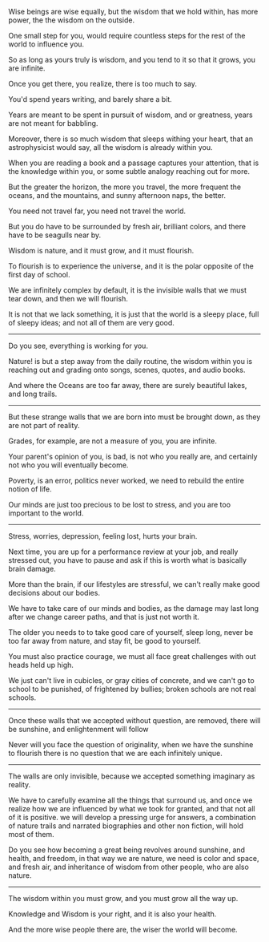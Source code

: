 Wise beings are wise equally, but the wisdom that we hold within,
has more power, the the wisdom on the outside.

One small step for you,
would require countless steps for the rest of the world to influence you.

So as long as yours truly is wisdom,
and you tend to it so that it grows, you are infinite.

Once you get there, you realize,
there is too much to say.

You'd spend years writing,
and barely share a bit.

Years are meant to be spent in pursuit of wisdom, and or greatness,
years are not meant for babbling.

Moreover, there is so much wisdom that sleeps withing your heart,
that an astrophysicist would say, all the wisdom is already within you.

When you are reading a book and a passage captures your attention,
that is the knowledge within you, or some subtle analogy reaching out for more.

But the greater the horizon, the more you travel,
the more frequent the oceans, and the mountains, and sunny afternoon naps, the better.

You need not travel far,
you need not travel the world.

But you do have to be surrounded by fresh air,
brilliant colors, and there have to be seagulls near by.

Wisdom is nature, and it must grow,
and it must flourish.

To flourish is to experience the universe,
and it is the polar opposite of the first day of school.

We are infinitely complex by default,
it is the invisible walls that we must tear down, and then we will flourish.

It is not that we lack something,
it is just that the world is a sleepy place, full of sleepy ideas; and not all of them are very good.

---

Do you see,
everything is working for you.

Nature! is but a step away from the daily routine,
the wisdom within you is reaching out and grading onto songs, scenes, quotes, and audio books.

And where the Oceans are too far away,
there are surely beautiful lakes, and long trails.

---

But these strange walls that we are born into must be brought down,
as they are not part of reality.

Grades, for example,
are not a measure of you, you are infinite.

Your parent's opinion of you, is bad,
is not who you really are, and certainly not who you will eventually become.

Poverty, is an error,
politics never worked, we need to rebuild the entire notion of life.

Our minds are just too precious to be lost to stress,
and you are too important to the world.

---

Stress, worries, depression, feeling lost,
hurts your brain.

Next time, you are up for a performance review at your job, and really stressed out,
you have to pause and ask if this is worth what is basically brain damage.

More than the brain, if our lifestyles are stressful,
we can't really make good decisions about our bodies.

We have to take care of our minds and bodies,
as the damage may last long after we change career paths, and that is just not worth it.

The older you needs to to take good care of yourself,
sleep long, never be too far away from nature, and stay fit, be good to yourself.

You must also practice courage,
we must all face great challenges with out heads held up high.

We just can't live in cubicles, or gray cities of concrete,
and we can't go to school to be punished, of frightened by bullies; broken schools are not real schools.

---

Once these walls that we accepted without question, are removed,
there will be sunshine, and enlightenment will follow

Never will you face the question of originality,
when we have the sunshine to flourish there is no question that we are each infinitely unique.

---

The walls are only invisible,
because we accepted something imaginary as reality.

We have to carefully examine all the things that surround us, and once we realize how we are influenced by what we took for granted, and that not all of it is positive.
we will develop a pressing urge for answers, a combination of nature trails and narrated biographies and other non fiction, will hold most of them.

Do you see how becoming a great being revolves around sunshine, and health, and freedom,
in that way we are nature, we need is color and space, and fresh air, and inheritance of wisdom from other people, who are also nature.

---

The wisdom within you must grow,
and you must grow all the way up.

Knowledge and Wisdom is your right,
and it is also your health.

And the more wise people there are,
the wiser the world will become.

